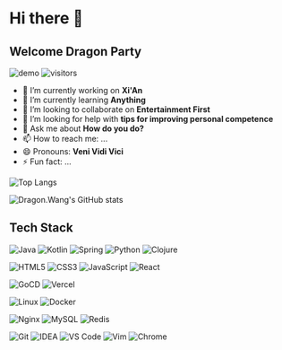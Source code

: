 # Hi there 👋
## Welcome Dragon Party
![demo](https://img.shields.io/badge/%F0%9F%91%BB-Happy%20Icon-yellowgreen)
![visitors](https://visitor-badge.glitch.me/badge?page_id=dragonwang-hub.dragonwang-hub)

- 🔭 I’m currently working on **Xi'An**
- 🌱 I’m currently learning **Anything**
- 👯 I’m looking to collaborate on **Entertainment First**
- 🤔 I’m looking for help with **tips for improving personal competence**
- 💬 Ask me about **How do you do?**
- 📫 How to reach me: ...
- 😄 Pronouns: **Veni Vidi Vici**
- ⚡ Fun fact: ...

![Top Langs](https://github-readme-stats.vercel.app/api/top-langs/?username=dragonwang-hub&layout=compact&card_width=450&custom_title=Used%20Language)


![Dragon.Wang's GitHub stats](https://github-readme-stats.vercel.app/api?username=dragonwang-hub&show_icons=true&count_private=true)


## Tech Stack
![Java](https://img.shields.io/badge/-Java-%23007396?style=flat-square&logo=java&logoColor=ffffff)
![Kotlin](https://img.shields.io/badge/-Kotlin-orange?style=flat-square&logo=Kotlin&logoColor=fff)
![Spring](https://img.shields.io/badge/-Spring-green?style=flat-square&logo=spring&logoColor=fff)
![Python](https://img.shields.io/badge/-Python-%233776AB?style=flat-square&logo=python&logoColor=ffffff)
![Clojure](https://img.shields.io/badge/-Clojure-%235881D8?style=flat-square&logo=clojure&logoColor=ffffff)

![HTML5](https://img.shields.io/badge/-HTML5-%23E44D27?style=flat-square&logo=html5&logoColor=ffffff)
![CSS3](https://img.shields.io/badge/-CSS3-%231572B6?style=flat-square&logo=css3)
![JavaScript](https://img.shields.io/badge/-JavaScript-%23F7DF1C?style=flat-square&logo=javascript&logoColor=000000&labelColor=%23F7DF1C&color=%23FFCE5A)
![React](https://img.shields.io/badge/-React-%23282C34?style=flat-square&logo=react)

![GoCD](https://img.shields.io/badge/-GoCD-%23000000?style=flat-square&logo=gocd&logo)
![Vercel](https://img.shields.io/badge/-Vercel-%23000000?style=flat-square&logo=vercel&logoColor=ffffff)

![Linux](https://img.shields.io/badge/-Linux-%23FCC624?style=flat-square&logo=linux&logoColor=%23ffffff)
![Docker](https://img.shields.io/badge/-Docker-%232496ED?style=flat-square&logo=docker&logoColor=ffffff)

![Nginx](https://img.shields.io/badge/-Nginx-%23269539?style=flat-square&logo=nginx&logoColor=ffffff)
![MySQL](https://img.shields.io/badge/-MySQL-%234479A1?style=flat-square&logo=mysql&logoColor=ffffff)
![Redis](https://img.shields.io/badge/-Redis-%23DC382D?style=flat-square&logo=redis&logoColor=ffffff)

![Git](https://img.shields.io/badge/-Git-%23F05032?style=flat-square&logo=git&logoColor=%23ffffff)
![IDEA](https://img.shields.io/badge/-IDEA-%23000000?style=flat-square&logo=IntelliJ-IDEA&logoColor=%23ffffff)
![VS Code](https://img.shields.io/badge/-VSCode-%23007ACC?style=flat-square&logo=visual-studio-code&logoColor=%23ffffff)
![Vim](https://img.shields.io/badge/-Vim-%23019733?style=flat-square&logo=vim&logoColor=%23ffffff)
![Chrome](https://img.shields.io/badge/-Chrome-%234285F4?style=flat-square&logo=google-chrome&logoColor=%23ffffff)

